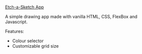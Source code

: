 [Etch-a-Sketch App](index.html "Etch-a-Sketch")

A simple drawing app made with vanilla HTML, CSS, FlexBox and Javascript.

Features:
- Colour selector
- Customizable grid size
